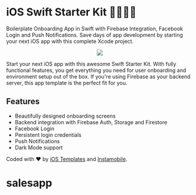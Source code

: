 # iOS Swift Starter Kit 🚀🚀🔥🔥

Boilerplate Onboarding App in Swift with Firebase Integration, Facebook Login and Push Notifications. Save days of app development by starting your next iOS app with this complete Xcode project.

<center>
	<a href="https://iosapptemplates.com/templates/swift-boilerplate-with-firebase">
		<img src="https://www.iosapptemplates.com/wp-content/uploads/2019/02/Screen-Shot-2019-02-23-at-1.13.19-PM.png" />
	</a>
</center>

<p>
	Start your next iOS app with this awesome Swift Starter Kit. With fully functional features, you get everything you need for user onboarding and environment setup out of the box. If you're using Firebase as your backend server, this app template is the perfect fit for you.
</p>

## Features

<ul>
	<li>Beautifully designed onboarding screens</li>
	<li>Backend integration with Firebase Auth, Storage and Firestore</li>
	<li>Facebook Login</li>
	<li>Persistent login credentials</li>
	<li>Push Notifications</li>
	<li>Dark Mode support</li>
</ul>

Coded with ❤️️️️️️ by <a href="https://iosapptemplates.com">iOS Templates</a> and <a href="https://instamobile.io">Instamobile</a>.
# salesapp
